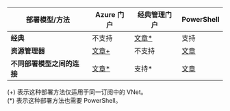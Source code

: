 | **部署模型/方法** | **Azure 门户** | **经典管理门户** | **PowerShell** |
| --- | --- | --- | --- |
| **经典** |不支持 |[文章*](/documentation/articles/vpn-gateway-howto-vnet-vnet-portal-classic/) |支持 |
| **资源管理器** |[文章+](/documentation/articles/vpn-gateway-howto-vnet-vnet-resource-manager-portal/) |不支持 |[文章](/documentation/articles/vpn-gateway-vnet-vnet-rm-ps/) |
| **不同部署模型之间的连接** |[文章*](/documentation/articles/vpn-gateway-connect-different-deployment-models-portal/) |支持* |[文章](/documentation/articles/vpn-gateway-connect-different-deployment-models-powershell/) |

(+) 表示这种部署方法仅适用于同一订阅中的 VNet。<br>
(*) 表示这种部署方法也需要 PowerShell。